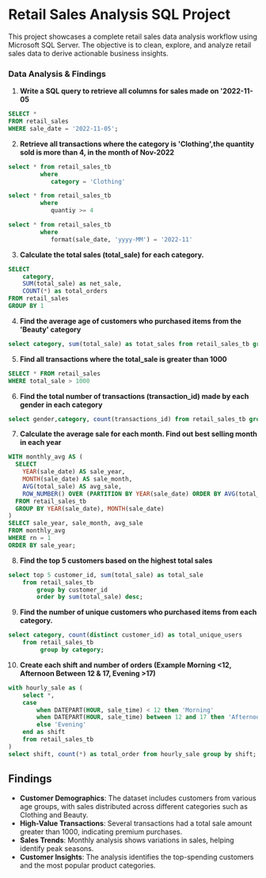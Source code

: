 # Retail Sales Analysis SQL Project


This project showcases a complete retail sales data analysis workflow using Microsoft SQL Server. The objective is to clean, explore, and analyze retail sales data to derive actionable business insights.


### Data Analysis & Findings

1. **Write a SQL query to retrieve all columns for sales made on '2022-11-05**
```sql
SELECT *
FROM retail_sales
WHERE sale_date = '2022-11-05';
```

2. **Retrieve all transactions where the category is 'Clothing',the quantity sold is more than 4, in the month of Nov-2022**
```sql
select * from retail_sales_tb
	     where 
			category = 'Clothing'

select * from retail_sales_tb
	     where 
			quantiy >= 4

select * from retail_sales_tb
	     where 
			format(sale_date, 'yyyy-MM') = '2022-11'
```

3. **Calculate the total sales (total_sale) for each category.**
```sql
SELECT 
    category,
    SUM(total_sale) as net_sale,
    COUNT(*) as total_orders
FROM retail_sales
GROUP BY 1
```

4. **Find the average age of customers who purchased items from the 'Beauty' category**
```sql
select category, sum(total_sale) as totat_sales from retail_sales_tb group by category;
```

5. **Find all transactions where the total_sale is greater than 1000**
```sql
SELECT * FROM retail_sales
WHERE total_sale > 1000
```

6. **Find the total number of transactions (transaction_id) made by each gender in each category**
```sql
select gender,category, count(transactions_id) from retail_sales_tb group by gender,category;
```

7. **Calculate the average sale for each month. Find out best selling month in each year**
```sql
WITH monthly_avg AS (
  SELECT 
    YEAR(sale_date) AS sale_year,
    MONTH(sale_date) AS sale_month,
    AVG(total_sale) AS avg_sale,
    ROW_NUMBER() OVER (PARTITION BY YEAR(sale_date) ORDER BY AVG(total_sale) DESC) AS rn
  FROM retail_sales_tb
  GROUP BY YEAR(sale_date), MONTH(sale_date)
)
SELECT sale_year, sale_month, avg_sale
FROM monthly_avg
WHERE rn = 1
ORDER BY sale_year;
```

8. **Find the top 5 customers based on the highest total sales**
```sql
select top 5 customer_id, sum(total_sale) as total_sale 
	from retail_sales_tb 
		group by customer_id 
		order by sum(total_sale) desc;
```

9. **Find the number of unique customers who purchased items from each category.**
```sql
select category, count(distinct customer_id) as total_unique_users 
	from retail_sales_tb 
		 group by category;
```

10. **Create each shift and number of orders (Example Morning <12, Afternoon Between 12 & 17, Evening >17)**
```sql
with hourly_sale as (
	select *,
	case
		when DATEPART(HOUR, sale_time) < 12 then 'Morning'
		when DATEPART(HOUR, sale_time) between 12 and 17 then 'Afternoon'
		else 'Evening'
	end as shift
	from retail_sales_tb
)
select shift, count(*) as total_order from hourly_sale group by shift;

```

## Findings

- **Customer Demographics**: The dataset includes customers from various age groups, with sales distributed across different categories such as Clothing and Beauty.
- **High-Value Transactions**: Several transactions had a total sale amount greater than 1000, indicating premium purchases.
- **Sales Trends**: Monthly analysis shows variations in sales, helping identify peak seasons.
- **Customer Insights**: The analysis identifies the top-spending customers and the most popular product categories.




